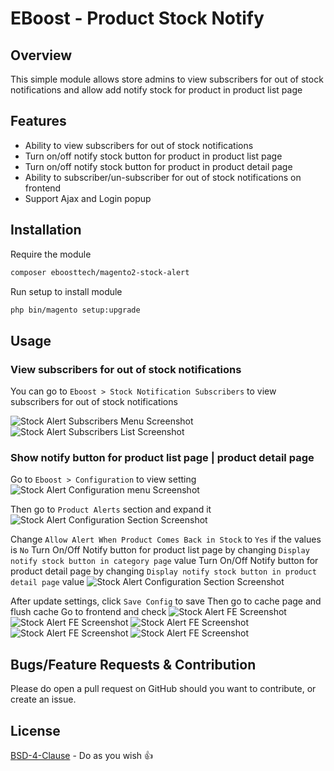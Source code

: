 # EBoost - Product Stock Notify

## Overview

This simple module allows store admins to view subscribers for out of stock notifications and allow add notify stock for product in product list page

## Features
+ Ability to view subscribers for out of stock notifications
+ Turn on/off notify stock button for product in product list page
+ Turn on/off notify stock button for product in product detail page
+ Ability to subscriber/un-subscriber for out of stock notifications on frontend
+ Support Ajax and Login popup

## Installation

Require the module

```bash
composer eboosttech/magento2-stock-alert
```

Run setup to install module

```bash
php bin/magento setup:upgrade
```

## Usage

### View subscribers for out of stock notifications
You can go to `Eboost > Stock Notification Subscribers` to view subscribers for out of stock notifications

![Stock Alert Subscribers Menu Screenshot](docs/stock-subscribers-menu.png)
![Stock Alert Subscribers List Screenshot](docs/stock-subscribers-list.png)

### Show notify button for product list page | product detail page

Go to `Eboost > Configuration` to view setting
![Stock Alert Configuration menu Screenshot](docs/stock-setting-menu.png)

Then go to `Product Alerts` section and expand it
![Stock Alert Configuration Section Screenshot](docs/stock-setting-section.png)

Change `Allow Alert When Product Comes Back in Stock` to `Yes` if the values is `No`
Turn On/Off Notify button for product list page by changing `Display notify stock button in category page` value
Turn On/Off Notify button for product detail page by changing `Display notify stock button in product detail page` value
![Stock Alert Configuration Section Screenshot](docs/stock-setting-feature.png)

After update settings, click `Save Config` to save
Then go to cache page and flush cache
Go to frontend and check
![Stock Alert FE Screenshot](docs/stock-fe-1.png)
![Stock Alert FE Screenshot](docs/stock-fe-2.png)
![Stock Alert FE Screenshot](docs/stock-fe-3.png)
![Stock Alert FE Screenshot](docs/stock-fe-4.png)
![Stock Alert FE Screenshot](docs/stock-fe-5.png)


## Bugs/Feature Requests & Contribution

Please do open a pull request on GitHub should you want to contribute, or create an issue.

## License
[BSD-4-Clause](http://directory.fsf.org/wiki/License:BSD_4Clause) - Do as you wish 👍